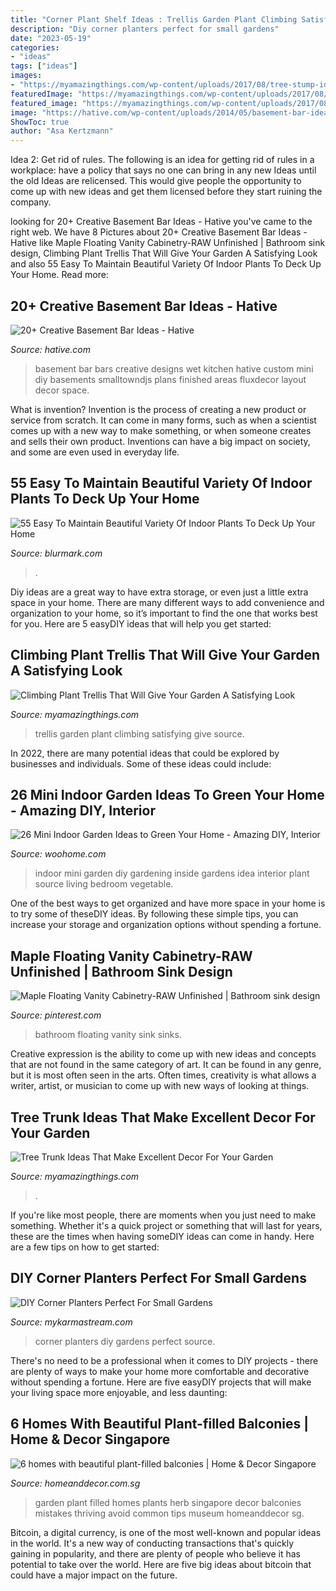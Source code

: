 ```yaml
---
title: "Corner Plant Shelf Ideas : Trellis Garden Plant Climbing Satisfying Give Source"
description: "Diy corner planters perfect for small gardens"
date: "2023-05-19"
categories:
- "ideas"
tags: ["ideas"]
images:
- "https://myamazingthings.com/wp-content/uploads/2017/08/tree-stump-ideas-5.jpg"
featuredImage: "https://myamazingthings.com/wp-content/uploads/2017/08/tree-stump-ideas-5.jpg"
featured_image: "https://myamazingthings.com/wp-content/uploads/2017/08/tree-stump-ideas-5.jpg"
image: "https://hative.com/wp-content/uploads/2014/05/basement-bar-ideas/9-small-basement-bar.jpg"
ShowToc: true
author: "Asa Kertzmann"
---
```



Idea 2: Get rid of rules.
The following is an idea for getting rid of rules in a workplace: have a policy that says no one can bring in any new Ideas until the old Ideas are relicensed. This would give people the opportunity to come up with new ideas and get them licensed before they start ruining the company.

	

		
looking for 20+ Creative Basement Bar Ideas - Hative you've came to the right web. We have 8 Pictures about 20+ Creative Basement Bar Ideas - Hative like Maple Floating Vanity Cabinetry-RAW Unfinished | Bathroom sink design, Climbing Plant Trellis That Will Give Your Garden A Satisfying Look and also 55 Easy To Maintain Beautiful Variety Of Indoor Plants To Deck Up Your Home. Read more:
		
    
## 20+ Creative Basement Bar Ideas - Hative

<img loading=lazy src="https://hative.com/wp-content/uploads/2014/05/basement-bar-ideas/9-small-basement-bar.jpg" onerror="this.onerror=null;this.src='https://tse3.mm.bing.net/th?id=OIP.19PZjY44M4N9-LOTKxJ0WwHaLH&amp;pid=15.1';" alt="20+ Creative Basement Bar Ideas - Hative">

_Source: hative.com_

>basement bar bars creative designs wet kitchen hative custom mini diy basements smalltowndjs plans finished areas fluxdecor layout decor space. 

	

What is invention?
Invention is the process of creating a new product or service from scratch. It can come in many forms, such as when a scientist comes up with a new way to make something, or when someone creates and sells their own product. Inventions can have a big impact on society, and some are even used in everyday life.

    
## 55 Easy To Maintain Beautiful Variety Of Indoor Plants To Deck Up Your Home

<img loading=lazy src="https://www.blurmark.com/wp-content/uploads/2017/05/Amazing-Indoor-Plants-Arrangement.jpg" onerror="this.onerror=null;this.src='https://tse3.mm.bing.net/th?id=OIP.nJNGggwiYPevmN2fNpCbrQHaJ4&amp;pid=15.1';" alt="55 Easy To Maintain Beautiful Variety Of Indoor Plants To Deck Up Your Home">

_Source: blurmark.com_

>. 

	

Diy ideas are a great way to have extra storage, or even just a little extra space in your home. There are many different ways to add convenience and organization to your home, so it’s important to find the one that works best for you. Here are 5 easyDIY ideas that will help you get started: 

    
## Climbing Plant Trellis That Will Give Your Garden A Satisfying Look

<img loading=lazy src="http://myamazingthings.com/wp-content/uploads/2017/04/9987985fe33a0ef266b8a3d5f951009f.jpg" onerror="this.onerror=null;this.src='https://tse3.mm.bing.net/th?id=OIP.jgXdN4DC1vEjZf_2FgdHQQHaLh&amp;pid=15.1';" alt="Climbing Plant Trellis That Will Give Your Garden A Satisfying Look">

_Source: myamazingthings.com_

>trellis garden plant climbing satisfying give source. 

	

In 2022, there are many potential ideas that could be explored by businesses and individuals. Some of these ideas could include: 

    
## 26 Mini Indoor Garden Ideas To Green Your Home - Amazing DIY, Interior

<img loading=lazy src="http://www.woohome.com/wp-content/uploads/2014/03/Mini-Indoor-Gardening-25.jpg" onerror="this.onerror=null;this.src='https://tse4.mm.bing.net/th?id=OIP.nZIcHyFdWDpxEEyhYzniHwHaPd&amp;pid=15.1';" alt="26 Mini Indoor Garden Ideas to Green Your Home - Amazing DIY, Interior">

_Source: woohome.com_

>indoor mini garden diy gardening inside gardens idea interior plant source living bedroom vegetable. 

	

One of the best ways to get organized and have more space in your home is to try some of theseDIY ideas. By following these simple tips, you can increase your storage and organization options without spending a fortune.

    
## Maple Floating Vanity Cabinetry-RAW Unfinished | Bathroom Sink Design

<img loading=lazy src="https://i.pinimg.com/736x/41/a9/97/41a99777833dabf0d5bd4499df72ba2e--transitional-bathroom-transitional-powder-room.jpg" onerror="this.onerror=null;this.src='https://tse3.mm.bing.net/th?id=OIP.EmPhdO_4ARe-GWIHaIMl-QHaKX&amp;pid=15.1';" alt="Maple Floating Vanity Cabinetry-RAW Unfinished | Bathroom sink design">

_Source: pinterest.com_

>bathroom floating vanity sink sinks. 

	

Creative expression is the ability to come up with new ideas and concepts that are not found in the same category of art. It can be found in any genre, but it is most often seen in the arts. Often times, creativity is what allows a writer, artist, or musician to come up with new ways of looking at things.

    
## Tree Trunk Ideas That Make Excellent Decor For Your Garden

<img loading=lazy src="https://myamazingthings.com/wp-content/uploads/2017/08/tree-stump-ideas-5.jpg" onerror="this.onerror=null;this.src='https://tse4.mm.bing.net/th?id=OIP.2NKy81-wkTbC4kaA3tdlDQHaLZ&amp;pid=15.1';" alt="Tree Trunk Ideas That Make Excellent Decor For Your Garden">

_Source: myamazingthings.com_

>. 

	

If you're like most people, there are moments when you just need to make something. Whether it's a quick project or something that will last for years, these are the times when having someDIY ideas can come in handy. Here are a few tips on how to get started:

    
## DIY Corner Planters Perfect For Small Gardens

<img loading=lazy src="http://mykarmastream.com/wp-content/uploads/2017/05/corner-planters-13.jpg" onerror="this.onerror=null;this.src='https://tse1.mm.bing.net/th?id=OIP.4evYLIHL04hsDy4SbiPbtgHaLH&amp;pid=15.1';" alt="DIY Corner Planters Perfect For Small Gardens">

_Source: mykarmastream.com_

>corner planters diy gardens perfect source. 

	

There's no need to be a professional when it comes to DIY projects - there are plenty of ways to make your home more comfortable and decorative without spending a fortune. Here are five easyDIY projects that will make your living space more enjoyable, and less daunting: 

    
## 6 Homes With Beautiful Plant-filled Balconies | Home &amp; Decor Singapore

<img loading=lazy src="https://www.homeanddecor.com.sg/sites/default/files/imagecache/hnd_revamp_1x1_large/blog/gallery_article/gallery_images/92188-museumhomes.jpg" onerror="this.onerror=null;this.src='https://tse2.mm.bing.net/th?id=OIP.EW-7TPGnSledOG4ePEo8aQHaLG&amp;pid=15.1';" alt="6 homes with beautiful plant-filled balconies | Home &amp; Decor Singapore">

_Source: homeanddecor.com.sg_

>garden plant filled homes plants herb singapore decor balconies mistakes thriving avoid common tips museum homeanddecor sg. 

	

Bitcoin, a digital currency, is one of the most well-known and popular ideas in the world. It's a new way of conducting transactions that's quickly gaining in popularity, and there are plenty of people who believe it has potential to take over the world. Here are five big ideas about bitcoin that could have a major impact on the future.

